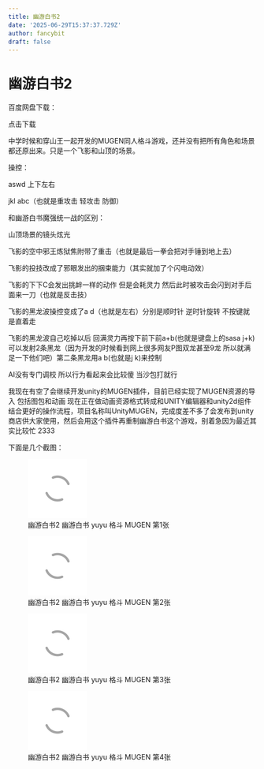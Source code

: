 ```yaml
---
title: 幽游白书2
date: '2025-06-29T15:37:37.729Z'
author: fancybit
draft: false
---
```

<div class="header"><h1 class="single-title animate__animated animate__pulse animate__faster">幽游白书2</h1></div>

<div class="content" id="content"><p>百度网盘下载：</p><p><!-- raw HTML omitted -->点击下载<!-- raw HTML omitted --></p><p>中学时候和穿山王一起开发的MUGEN同人格斗游戏，还并没有把所有角色和场景都还原出来。只是一个飞影和山顶的场景。</p><p>操控：</p><p>aswd 上下左右</p><p>jkl abc（也就是重攻击 轻攻击 防御）</p><p>和幽游白书魔强统一战的区别：</p><p>山顶场景的镜头炫光</p><p>飞影的空中邪王炼狱焦附带了重击（也就是最后一拳会把对手锤到地上去）</p><p>飞影的投技改成了邪眼发出的捆束能力（其实就加了个闪电动效）</p><p>飞影的下下C会发出挑衅一样的动作 但是会耗灵力 然后此时被攻击会闪到对手后面来一刀（也就是反击技）</p><p>飞影的黑龙波操控变成了a d（也就是左右）分别是顺时针 逆时针旋转 不按键就是直着走</p><p>飞影的黑龙波自己吃掉以后 回满灵力再按下前下前a+b(也就是键盘上的sasa j+k)可以发射2条黑龙（因为开发的时候看到网上很多网友P图双龙甚至9龙 所以就满足一下他们吧）第二条黑龙用a b(也就是j k)来控制</p><p>AI没有专门调校 所以行为看起来会比较傻 当沙包打就行</p><p>我现在有空了会继续开发unity的MUGEN插件，目前已经实现了MUGEN资源的导入 包括图包和动画 现在正在做动画资源格式转成和UNITY编辑器和unity2d组件结合更好的操作流程，项目名称叫UnityMUGEN，完成度差不多了会发布到unity商店供大家使用，然后会用这个插件再重制幽游白书这个游戏，别着急因为最近其实比较忙 2333</p><p>下面是几个截图：</p><p></p><figure><a class="lightgallery" href="https://www.fancybit.top/zb_users/upload/2019/09/201909181568806860871826.png" data-thumbnail="https://www.fancybit.top/zb_users/upload/2019/09/201909181568806860871826.png" data-sub-html="<h2>幽游白书2  幽游白书 yuyu 格斗 MUGEN 第1张</h2><p>幽游白书2  幽游白书 yuyu 格斗 MUGEN 第1张</p>"><img class="lazyload" src="/svg/loading.min.svg" data-src="https://www.fancybit.top/zb_users/upload/2019/09/201909181568806860871826.png" data-srcset="https://www.fancybit.top/zb_users/upload/2019/09/201909181568806860871826.png, https://www.fancybit.top/zb_users/upload/2019/09/201909181568806860871826.png 1.5x, https://www.fancybit.top/zb_users/upload/2019/09/201909181568806860871826.png 2x" data-sizes="auto" alt="幽游白书2  幽游白书 yuyu 格斗 MUGEN 第1张" title="幽游白书2  幽游白书 yuyu 格斗 MUGEN 第1张"></a><figcaption class="image-caption">幽游白书2 幽游白书 yuyu 格斗 MUGEN 第1张</figcaption></figure><p></p><p></p><figure><a class="lightgallery" href="https://www.fancybit.top/zb_users/upload/2019/09/201909181568806896530995.png" data-thumbnail="https://www.fancybit.top/zb_users/upload/2019/09/201909181568806896530995.png" data-sub-html="<h2>幽游白书2  幽游白书 yuyu 格斗 MUGEN 第2张</h2><p>幽游白书2  幽游白书 yuyu 格斗 MUGEN 第2张</p>"><img class="lazyload" src="/svg/loading.min.svg" data-src="https://www.fancybit.top/zb_users/upload/2019/09/201909181568806896530995.png" data-srcset="https://www.fancybit.top/zb_users/upload/2019/09/201909181568806896530995.png, https://www.fancybit.top/zb_users/upload/2019/09/201909181568806896530995.png 1.5x, https://www.fancybit.top/zb_users/upload/2019/09/201909181568806896530995.png 2x" data-sizes="auto" alt="幽游白书2  幽游白书 yuyu 格斗 MUGEN 第2张" title="幽游白书2  幽游白书 yuyu 格斗 MUGEN 第2张"></a><figcaption class="image-caption">幽游白书2 幽游白书 yuyu 格斗 MUGEN 第2张</figcaption></figure><p></p><p></p><figure><a class="lightgallery" href="https://www.fancybit.top/zb_users/upload/2019/09/201909181568806977474880.png" data-thumbnail="https://www.fancybit.top/zb_users/upload/2019/09/201909181568806977474880.png" data-sub-html="<h2>幽游白书2  幽游白书 yuyu 格斗 MUGEN 第3张</h2><p>幽游白书2  幽游白书 yuyu 格斗 MUGEN 第3张</p>"><img class="lazyload" src="/svg/loading.min.svg" data-src="https://www.fancybit.top/zb_users/upload/2019/09/201909181568806977474880.png" data-srcset="https://www.fancybit.top/zb_users/upload/2019/09/201909181568806977474880.png, https://www.fancybit.top/zb_users/upload/2019/09/201909181568806977474880.png 1.5x, https://www.fancybit.top/zb_users/upload/2019/09/201909181568806977474880.png 2x" data-sizes="auto" alt="幽游白书2  幽游白书 yuyu 格斗 MUGEN 第3张" title="幽游白书2  幽游白书 yuyu 格斗 MUGEN 第3张"></a><figcaption class="image-caption">幽游白书2 幽游白书 yuyu 格斗 MUGEN 第3张</figcaption></figure><p></p><p></p><figure><a class="lightgallery" href="https://www.fancybit.top/zb_users/upload/2019/09/201909181568807030316544.png" data-thumbnail="https://www.fancybit.top/zb_users/upload/2019/09/201909181568807030316544.png" data-sub-html="<h2>幽游白书2  幽游白书 yuyu 格斗 MUGEN 第4张</h2><p>幽游白书2  幽游白书 yuyu 格斗 MUGEN 第4张</p>"><img class="lazyload" src="/svg/loading.min.svg" data-src="https://www.fancybit.top/zb_users/upload/2019/09/201909181568807030316544.png" data-srcset="https://www.fancybit.top/zb_users/upload/2019/09/201909181568807030316544.png, https://www.fancybit.top/zb_users/upload/2019/09/201909181568807030316544.png 1.5x, https://www.fancybit.top/zb_users/upload/2019/09/201909181568807030316544.png 2x" data-sizes="auto" alt="幽游白书2  幽游白书 yuyu 格斗 MUGEN 第4张" title="幽游白书2  幽游白书 yuyu 格斗 MUGEN 第4张"></a><figcaption class="image-caption">幽游白书2 幽游白书 yuyu 格斗 MUGEN 第4张</figcaption></figure><p></p><!-- raw HTML omitted --></div>

